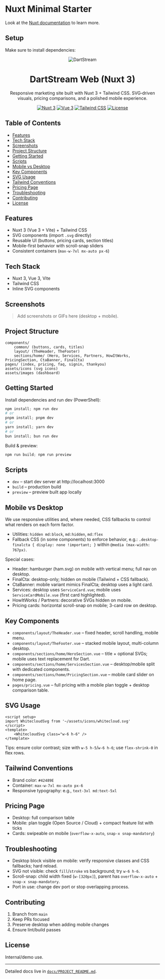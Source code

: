 # Nuxt Minimal Starter

Look at the [Nuxt documentation](https://nuxt.com/docs/getting-started/introduction) to learn more.

## Setup

Make sure to install dependencies:

<div align="center">

<img alt="DartStream" src="https://dummyimage.com/1200x280/42489E/ffffff&text=DartStream+Web" />

# DartStream Web (Nuxt 3)

Responsive marketing site built with Nuxt 3 + Tailwind CSS. SVG‑driven visuals, pricing comparisons, and a polished mobile experience.

[![Nuxt 3](https://img.shields.io/badge/Nuxt-3-00DC82?logo=nuxt.js&logoColor=white)](https://nuxt.com)
[![Vue 3](https://img.shields.io/badge/Vue-3-42b883?logo=vue.js&logoColor=white)](https://vuejs.org/)
[![Tailwind CSS](https://img.shields.io/badge/Tailwind-CSS-38B2AC?logo=tailwind-css&logoColor=white)](https://tailwindcss.com/)
[![License](https://img.shields.io/badge/license-Internal-blue.svg)](#license)

</div>

## Table of Contents
- [Features](#features)
- [Tech Stack](#tech-stack)
- [Screenshots](#screenshots)
- [Project Structure](#project-structure)
- [Getting Started](#getting-started)
- [Scripts](#scripts)
- [Mobile vs Desktop](#mobile-vs-desktop)
- [Key Components](#key-components)
- [SVG Usage](#svg-usage)
- [Tailwind Conventions](#tailwind-conventions)
- [Pricing Page](#pricing-page)
- [Troubleshooting](#troubleshooting)
- [Contributing](#contributing)
- [License](#license)

## Features
- Nuxt 3 (Vue 3 + Vite) + Tailwind CSS
- SVG components (import `.svg` directly)
- Reusable UI (buttons, pricing cards, section titles)
- Mobile-first behavior with scroll-snap sliders
- Consistent containers (`max-w-7xl mx-auto px-6`)

## Tech Stack
- Nuxt 3, Vue 3, Vite
- Tailwind CSS
- Inline SVG components

## Screenshots
> Add screenshots or GIFs here (desktop + mobile).

## Project Structure
```
components/
	common/ (buttons, cards, titles)
	layout/ (TheHeader, TheFooter)
	sections/home/ (Hero, Services, Partners, HowItWorks, PricingSection, CtaBanner, FinalCta)
pages/ (index, pricing, faq, signin, thankyou)
assets/icons (svg icons)
assets/images (dashboard)
```

## Getting Started
Install dependencies and run dev (PowerShell):
```powershell
npm install; npm run dev
# or
pnpm install; pnpm dev
# or
yarn install; yarn dev
# or
bun install; bun run dev
```
Build & preview:
```powershell
npm run build; npm run preview
```

## Scripts
- `dev` – start dev server at http://localhost:3000
- `build` – production build
- `preview` – preview built app locally

## Mobile vs Desktop
We use responsive utilities and, where needed, CSS fallbacks to control what renders on each form factor.

- Utilities: `hidden md:block`, `md:hidden`, `md:flex`
- Fallback CSS (in some components) to enforce behavior, e.g.: `.desktop-finalcta { display: none !important; }` within `@media (max-width: 767px)`.

Special cases:
- Header: hamburger (ham.svg) on mobile with vertical menu; full nav on desktop.
- FinalCta: desktop-only; hidden on mobile (Tailwind + CSS fallback).
- CtaBanner: mobile variant mimics FinalCta; desktop uses a light card.
- Services: desktop uses `ServiceCard.vue`; mobile uses `ServiceCardMobile.vue` (first card highlighted).
- HowItWorks / Partners: decorative SVGs hidden on mobile.
- Pricing cards: horizontal scroll-snap on mobile; 3-card row on desktop.

## Key Components
- `components/layout/TheHeader.vue` – fixed header, scroll handling, mobile menu.
- `components/layout/TheFooter.vue` – stacked mobile layout, multi-column desktop.
- `components/sections/home/HeroSection.vue` – title + optional SVGs; mobile uses text replacement for Dart.
- `components/sections/home/ServicesSection.vue` – desktop/mobile split with dedicated components.
- `components/sections/home/PricingSection.vue` – mobile card slider on home page.
- `pages/pricing.vue` – full pricing with a mobile plan toggle + desktop comparison table.

## SVG Usage
```vue
<script setup>
import WhitecloudSvg from '~/assets/icons/whitecloud.svg'
</script>
<template>
	<WhitecloudSvg class="w-6 h-6" />
</template>
```
Tips: ensure color contrast; size with `w-5 h-5`/`w-6 h-6`; use `flex-shrink-0` in flex rows.

## Tailwind Conventions
- Brand color: `#42489E`
- Container: `max-w-7xl mx-auto px-6`
- Responsive typography: e.g., `text-3xl md:text-5xl`

## Pricing Page
- Desktop: full comparison table
- Mobile: plan toggle (Open Source / Cloud) + compact feature list with ticks
- Cards: swipeable on mobile (`overflow-x-auto`, `snap-x snap-mandatory`)

## Troubleshooting
- Desktop block visible on mobile: verify responsive classes and CSS fallbacks; hard reload.
- SVG not visible: check `fill`/`stroke` vs background; try `w-6 h-6`.
- Scroll-snap: child width fixed (`w-[320px]`), parent has `overflow-x-auto` + `snap-x snap-mandatory`.
- Port in use: change dev port or stop overlapping process.

## Contributing
1. Branch from `main`
2. Keep PRs focused
3. Preserve desktop when adding mobile changes
4. Ensure lint/build passes

## License
Internal/demo use.

---

Detailed docs live in [`docs/PROJECT_README.md`](./docs/PROJECT_README.md).
